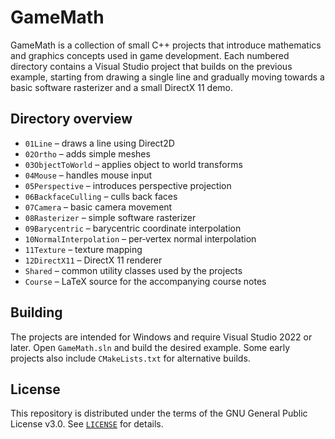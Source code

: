 # GameMath

GameMath is a collection of small C++ projects that introduce mathematics and graphics concepts used in game development. Each numbered directory contains a Visual Studio project that builds on the previous example, starting from drawing a single line and gradually moving towards a basic software rasterizer and a small DirectX 11 demo.

## Directory overview

- `01Line` – draws a line using Direct2D
- `02Ortho` – adds simple meshes
- `03ObjectToWorld` – applies object to world transforms
- `04Mouse` – handles mouse input
- `05Perspective` – introduces perspective projection
- `06BackfaceCulling` – culls back faces
- `07Camera` – basic camera movement
- `08Rasterizer` – simple software rasterizer
- `09Barycentric` – barycentric coordinate interpolation
- `10NormalInterpolation` – per‑vertex normal interpolation
- `11Texture` – texture mapping
- `12DirectX11` – DirectX 11 renderer
- `Shared` – common utility classes used by the projects
- `Course` – LaTeX source for the accompanying course notes

## Building

The projects are intended for Windows and require Visual Studio 2022 or later. Open `GameMath.sln` and build the desired example. Some early projects also include `CMakeLists.txt` for alternative builds.

## License

This repository is distributed under the terms of the GNU General Public License v3.0. See [`LICENSE`](LICENSE) for details.
